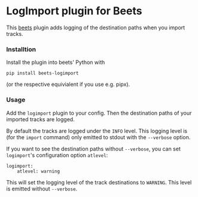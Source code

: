 # LogImport plugin for Beets

This [beets] plugin adds logging of the destination paths when you import tracks.

### Installtion

Install the plugin into beets' Python with

    pip install beets-logimport

(or the respective equivialent if you use e.g. pipx).

### Usage

Add the `logimport` plugin to your config. Then the destination paths of your imported tracks are logged. 

By default the tracks  are logged under the `INFO` level. This logging level is (for the `import` command) only emitted to stdout with the `--verbose` option.

If you want to see the destination paths without `--verbose`, you can set `logimport`'s configuration option `atlevel`:

```
logimport:
    atlevel: warning
```

This will set the logging level of the track destinations to `WARNING`. This level is emitted without `--verbose`.

  [beets]: https://beets.io

